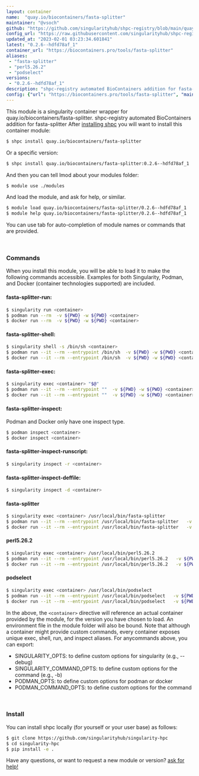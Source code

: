```yaml
---
layout: container
name:  "quay.io/biocontainers/fasta-splitter"
maintainer: "@vsoch"
github: "https://github.com/singularityhub/shpc-registry/blob/main/quay.io/biocontainers/fasta-splitter/container.yaml"
config_url: "https://raw.githubusercontent.com/singularityhub/shpc-registry/main/quay.io/biocontainers/fasta-splitter/container.yaml"
updated_at: "2023-02-01 03:23:34.601841"
latest: "0.2.6--hdfd78af_1"
container_url: "https://biocontainers.pro/tools/fasta-splitter"
aliases:
 - "fasta-splitter"
 - "perl5.26.2"
 - "podselect"
versions:
 - "0.2.6--hdfd78af_1"
description: "shpc-registry automated BioContainers addition for fasta-splitter"
config: {"url": "https://biocontainers.pro/tools/fasta-splitter", "maintainer": "@vsoch", "description": "shpc-registry automated BioContainers addition for fasta-splitter", "latest": {"0.2.6--hdfd78af_1": "sha256:85cbb6d36c59537e6bd19558b72d6581db4bbacc81434f2c0a45df48716e3832"}, "tags": {"0.2.6--hdfd78af_1": "sha256:85cbb6d36c59537e6bd19558b72d6581db4bbacc81434f2c0a45df48716e3832"}, "docker": "quay.io/biocontainers/fasta-splitter", "aliases": {"fasta-splitter": "/usr/local/bin/fasta-splitter", "perl5.26.2": "/usr/local/bin/perl5.26.2", "podselect": "/usr/local/bin/podselect"}}
---
```


This module is a singularity container wrapper for quay.io/biocontainers/fasta-splitter.
shpc-registry automated BioContainers addition for fasta-splitter
After [installing shpc](#install) you will want to install this container module:


```bash
$ shpc install quay.io/biocontainers/fasta-splitter
```

Or a specific version:

```bash
$ shpc install quay.io/biocontainers/fasta-splitter:0.2.6--hdfd78af_1
```

And then you can tell lmod about your modules folder:

```bash
$ module use ./modules
```

And load the module, and ask for help, or similar.

```bash
$ module load quay.io/biocontainers/fasta-splitter/0.2.6--hdfd78af_1
$ module help quay.io/biocontainers/fasta-splitter/0.2.6--hdfd78af_1
```

You can use tab for auto-completion of module names or commands that are provided.

<br>

### Commands

When you install this module, you will be able to load it to make the following commands accessible.
Examples for both Singularity, Podman, and Docker (container technologies supported) are included.

#### fasta-splitter-run:

```bash
$ singularity run <container>
$ podman run --rm  -v ${PWD} -w ${PWD} <container>
$ docker run --rm  -v ${PWD} -w ${PWD} <container>
```

#### fasta-splitter-shell:

```bash
$ singularity shell -s /bin/sh <container>
$ podman run --it --rm --entrypoint /bin/sh  -v ${PWD} -w ${PWD} <container>
$ docker run --it --rm --entrypoint /bin/sh  -v ${PWD} -w ${PWD} <container>
```

#### fasta-splitter-exec:

```bash
$ singularity exec <container> "$@"
$ podman run --it --rm --entrypoint ""  -v ${PWD} -w ${PWD} <container> "$@"
$ docker run --it --rm --entrypoint ""  -v ${PWD} -w ${PWD} <container> "$@"
```

#### fasta-splitter-inspect:

Podman and Docker only have one inspect type.

```bash
$ podman inspect <container>
$ docker inspect <container>
```

#### fasta-splitter-inspect-runscript:

```bash
$ singularity inspect -r <container>
```

#### fasta-splitter-inspect-deffile:

```bash
$ singularity inspect -d <container>
```


#### fasta-splitter

```bash
$ singularity exec <container> /usr/local/bin/fasta-splitter
$ podman run --it --rm --entrypoint /usr/local/bin/fasta-splitter   -v ${PWD} -w ${PWD} <container> -c " $@"
$ docker run --it --rm --entrypoint /usr/local/bin/fasta-splitter   -v ${PWD} -w ${PWD} <container> -c " $@"
```


#### perl5.26.2

```bash
$ singularity exec <container> /usr/local/bin/perl5.26.2
$ podman run --it --rm --entrypoint /usr/local/bin/perl5.26.2   -v ${PWD} -w ${PWD} <container> -c " $@"
$ docker run --it --rm --entrypoint /usr/local/bin/perl5.26.2   -v ${PWD} -w ${PWD} <container> -c " $@"
```


#### podselect

```bash
$ singularity exec <container> /usr/local/bin/podselect
$ podman run --it --rm --entrypoint /usr/local/bin/podselect   -v ${PWD} -w ${PWD} <container> -c " $@"
$ docker run --it --rm --entrypoint /usr/local/bin/podselect   -v ${PWD} -w ${PWD} <container> -c " $@"
```



In the above, the `<container>` directive will reference an actual container provided
by the module, for the version you have chosen to load. An environment file in the
module folder will also be bound. Note that although a container
might provide custom commands, every container exposes unique exec, shell, run, and
inspect aliases. For anycommands above, you can export:

 - SINGULARITY_OPTS: to define custom options for singularity (e.g., --debug)
 - SINGULARITY_COMMAND_OPTS: to define custom options for the command (e.g., -b)
 - PODMAN_OPTS: to define custom options for podman or docker
 - PODMAN_COMMAND_OPTS: to define custom options for the command

<br>

### Install

You can install shpc locally (for yourself or your user base) as follows:

```bash
$ git clone https://github.com/singularityhub/singularity-hpc
$ cd singularity-hpc
$ pip install -e .
```

Have any questions, or want to request a new module or version? [ask for help!](https://github.com/singularityhub/singularity-hpc/issues)